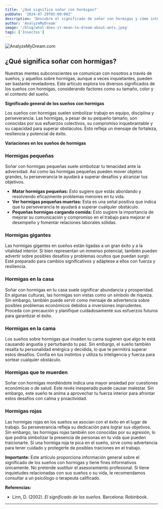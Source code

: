 ```yaml
---
title: '¿Qué significa soñar con hormigas?'
pubDate: '2024-07-29T05:00:00Z'
description: 'Descubre el significado de soñar con hormigas y cómo interpretar los diferentes contextos de estos sueños.'
author: 'AnalyzeMyDream'
image: '/blog/what-does-it-mean-to-dream-about-ants.jpeg'
tags: ['Insectos']
---
```


![AnalyzeMyDream.com](/blog/what-does-it-mean-to-dream-about-ants.jpeg)

## ¿Qué significa soñar con hormigas?

Nuestras mentes subconscientes se comunican con nosotros a través de sueños, y aquellos sobre hormigas, aunque a veces inquietantes, pueden ser bastante reveladores. Este artículo explora los diversos significados de los sueños con hormigas, considerando factores como su tamaño, color y el contexto del sueño.

**Significado general de los sueños con hormigas**

Los sueños con hormigas suelen simbolizar trabajo en equipo, disciplina y perseverancia. Las hormigas, a pesar de su pequeño tamaño, son conocidas por sus esfuerzos colectivos, su compromiso inquebrantable y su capacidad para superar obstáculos. Esto refleja un mensaje de fortaleza, resiliencia y potencial de éxito.

**Variaciones en los sueños de hormigas**

### Hormigas pequeñas

Soñar con hormigas pequeñas suele simbolizar tu tenacidad ante la adversidad. Así como las hormigas pequeñas pueden mover objetos grandes, tu perseverancia te ayudará a superar desafíos y alcanzar tus objetivos. 

- **Matar hormigas pequeñas:** Esto sugiere que estás abordando y resolviendo eficazmente problemas menores en tu vida.
- **Ver hormigas pequeñas muertas:** Esta es una señal positiva que indica que tu perseverancia te ayudará a superar cualquier obstáculo.
- **Pequeñas hormigas cargando comida:** Esto sugiere la importancia de mejorar su comunicación y compromiso en el trabajo para mejorar el desempeño y fomentar relaciones laborales sólidas.

### Hormigas gigantes

Las hormigas gigantes en sueños están ligadas a un gran éxito y a la vitalidad interior.  Si bien representan un inmenso potencial, también pueden advertir sobre posibles desafíos y problemas ocultos que puedan surgir. Esté preparado para cambios significativos y adáptese a ellos con fuerza y ​​resiliencia.

### Hormigas en la casa

Soñar con hormigas en tu casa suele significar abundancia y prosperidad. En algunas culturas, las hormigas son vistas como un símbolo de riqueza. Sin embargo, también puede servir como mensaje de advertencia sobre posibles problemas económicos debidos a inversiones imprudentes. Proceda con precaución y planifique cuidadosamente sus esfuerzos futuros para garantizar el éxito.

### Hormigas en la cama

Los sueños sobre hormigas que invaden tu cama sugieren que algo te está causando angustia y perturbando tu paz. Sin embargo, el sueño también resalta tu personalidad enérgica y decidida, lo que te permitirá superar estos desafíos. Confía en tus instintos y utiliza tu inteligencia y fuerza para sortear cualquier obstáculo.

### Hormigas que te muerden

Soñar con hormigas mordiéndote indica una mayor ansiedad por cuestiones económicas o de salud. Este revés inesperado puede causar malestar. Sin embargo, este sueño te anima a aprovechar tu fuerza interior para afrontar estos desafíos con calma y proactividad.

### Hormigas rojas

Las hormigas rojas en los sueños se asocian con el éxito en el lugar de trabajo. Su perseverancia refleja su dedicación para lograr sus objetivos. Sin embargo, las hormigas rojas también son conocidas por su agresión, lo que podría simbolizar la presencia de personas en tu vida que pueden traicionarte. Si una hormiga roja te pica en el sueño, sirve como advertencia para tener cuidado y protegerte de posibles traiciones en el trabajo.

**Importante:** Este artículo proporciona información general sobre el significado de los sueños con hormigas y tiene fines informativos únicamente. No pretende sustituir el asesoramiento profesional. Si tiene inquietudes relacionadas con sus sueños o su vida, le recomendamos consultar a un psicólogo o terapeuta calificado.

**Referencias:**

* Linn, D. (2002). *El significado de los sueños*. Barcelona: Robinbook.

---